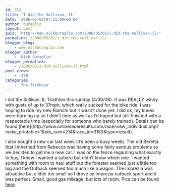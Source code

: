```yaml
---
id: 352
title: 'I did the Sullivan, IL'
date: '2006-05-02T07:21:00+00:00'
author: buraglio
layout: post
guid: 'http://new.nickburaglio.com/2006/05/02/i-did-the-sullivan-il/'
permalink: /2006/05/02/i-did-the-sullivan-il/
blogger_blog:
    - www.nickburaglio.com
blogger_author:
    - 'Nick Buraglio'
blogger_permalink:
    - /2006/05/i-did-sullivan-il.html
post_views:
    - '279'
categories:
    - 'The firehose'
---
```


<div></div>I did the Sullivan, IL Triathlon this sunday (4/30/06). It was REALLY windy with gusts of up to 37mph, which really sucked for the bike ride. I was hoping to ride my new Bianchi but it wasn’t done yet. I did ok, my knees were burning up so I didn’t time as well as I’d hoped but still finished with a respectable time (especially for someone who barely trained). Detals can be found [here](http://www.onlineraceresults.com/race/view_individual.php?make_printable=1&bib_num=214&race_id=3182&type=result).

I also bought a new car last week (it’s been a busy week). The old Beretta that I inherited from Rebecca was having some fairly serious problems so we decided to get me a new car. I was on the fence regarding what exactly to buy, I knew I wanted a subaru but didn’t know which one. I wanted something with room to haul stuff but the forester seemed just a little too big and the Outback seemed too much like a wagon. The Imprezia was attractive but a little too small so I drove an imprezia outback sport and it was perfect. Small, good gas mileage, but lots of room. Pics can be found [here](http://www.buraglio.com/pics/subaru/imprezia-outback/).

<div></div>